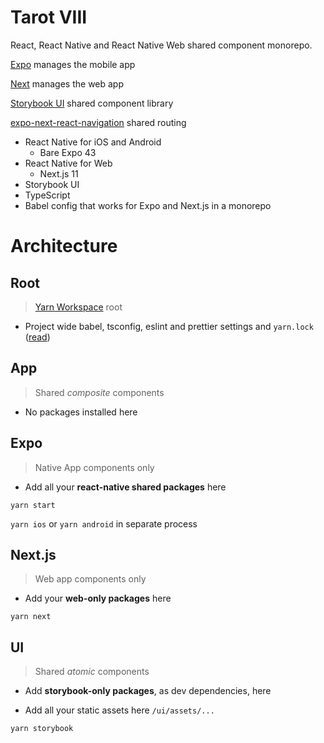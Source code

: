 # Tarot VIII

React, React Native and React Native Web shared component monorepo.

[Expo](https://docs.expo.dev/versions/latest/) manages the mobile app

[Next](https://nextjs.org/docs) manages the web app

[Storybook UI](https://storybook.js.org/docs/react/api/csf) shared component library

[expo-next-react-navigation](https://github.com/nandorojo/expo-next-react-navigation) shared routing

-   React Native for iOS and Android
    -   Bare Expo 43
-   React Native for Web
    -   Next.js 11
-   Storybook UI
-   TypeScript
-   Babel config that works for Expo and Next.js in a monorepo

# Architecture

## Root

> [Yarn Workspace](https://classic.yarnpkg.com/lang/en/docs/workspaces/) root

-   Project wide babel, tsconfig, eslint and prettier settings and `yarn.lock` ([read](https://valcker.medium.com/configuring-typescript-monorepo-with-eslint-prettier-and-webstorm-61a71f218104))

## App

> Shared _composite_ components

-   No packages installed here

## Expo

> Native App components only

-   Add all your **react-native shared packages** here

`yarn start`

`yarn ios` or `yarn android` in separate process

## Next.js

> Web app components only

-   Add your **web-only packages** here

`yarn next`

## UI

> Shared _atomic_ components

-   Add **storybook-only packages**, as dev dependencies, here

-   Add all your static assets here `/ui/assets/...`

`yarn storybook`

